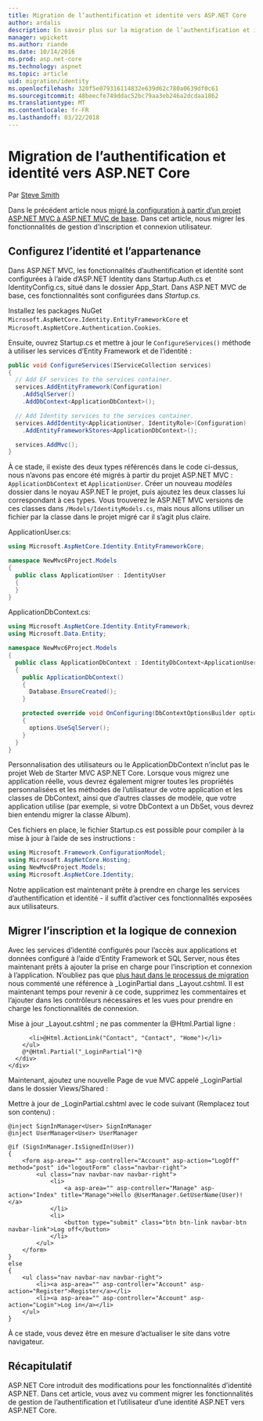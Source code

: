 ```yaml
---
title: Migration de l’authentification et identité vers ASP.NET Core
author: ardalis
description: En savoir plus sur la migration de l’authentification et identité à partir d’un projet ASP.NET MVC à un projet ASP.NET MVC de base.
manager: wpickett
ms.author: riande
ms.date: 10/14/2016
ms.prod: asp.net-core
ms.technology: aspnet
ms.topic: article
uid: migration/identity
ms.openlocfilehash: 320f5e079316114832e639d62c780a0639df0c61
ms.sourcegitcommit: 48beecfe749ddac52bc79aa3eb246a2dcdaa1862
ms.translationtype: MT
ms.contentlocale: fr-FR
ms.lasthandoff: 03/22/2018
---
```

# <a name="migrate-authentication-and-identity-to-aspnet-core"></a>Migration de l’authentification et identité vers ASP.NET Core

<a name="migration-identity"></a>

Par [Steve Smith](https://ardalis.com/)

Dans le précédent article nous [migré la configuration à partir d’un projet ASP.NET MVC à ASP.NET MVC de base](configuration.md). Dans cet article, nous migrer les fonctionnalités de gestion d’inscription et connexion utilisateur.

## <a name="configure-identity-and-membership"></a>Configurez l’identité et l’appartenance

Dans ASP.NET MVC, les fonctionnalités d’authentification et identité sont configurées à l’aide d’ASP.NET Identity dans Startup.Auth.cs et IdentityConfig.cs, situé dans le dossier App_Start. Dans ASP.NET MVC de base, ces fonctionnalités sont configurées dans *Startup.cs*.

Installez les packages NuGet `Microsoft.AspNetCore.Identity.EntityFrameworkCore` et `Microsoft.AspNetCore.Authentication.Cookies`.

Ensuite, ouvrez Startup.cs et mettre à jour le `ConfigureServices()` méthode à utiliser les services d’Entity Framework et de l’identité :

```csharp
public void ConfigureServices(IServiceCollection services)
{
  // Add EF services to the services container.
  services.AddEntityFramework(Configuration)
    .AddSqlServer()
    .AddDbContext<ApplicationDbContext>();

  // Add Identity services to the services container.
  services.AddIdentity<ApplicationUser, IdentityRole>(Configuration)
    .AddEntityFrameworkStores<ApplicationDbContext>();

  services.AddMvc();
}
```

À ce stade, il existe des deux types référencés dans le code ci-dessus, nous n’avons pas encore été migrés à partir du projet ASP.NET MVC : `ApplicationDbContext` et `ApplicationUser`. Créer un nouveau *modèles* dossier dans le noyau ASP.NET le projet, puis ajoutez les deux classes lui correspondant à ces types. Vous trouverez le ASP.NET MVC versions de ces classes dans `/Models/IdentityModels.cs`, mais nous allons utiliser un fichier par la classe dans le projet migré car il s’agit plus claire.

ApplicationUser.cs:

```csharp
using Microsoft.AspNetCore.Identity.EntityFrameworkCore;

namespace NewMvc6Project.Models
{
  public class ApplicationUser : IdentityUser
  {
  }
}
```

ApplicationDbContext.cs:

```csharp
using Microsoft.AspNetCore.Identity.EntityFramework;
using Microsoft.Data.Entity;

namespace NewMvc6Project.Models
{
  public class ApplicationDbContext : IdentityDbContext<ApplicationUser>
  {
    public ApplicationDbContext()
    {
      Database.EnsureCreated();
    }

    protected override void OnConfiguring(DbContextOptionsBuilder options)
    {
      options.UseSqlServer();
    }
  }
}
```

Personnalisation des utilisateurs ou le ApplicationDbContext n’inclut pas le projet Web de Starter MVC ASP.NET Core. Lorsque vous migrez une application réelle, vous devrez également migrer toutes les propriétés personnalisées et les méthodes de l’utilisateur de votre application et les classes de DbContext, ainsi que d’autres classes de modèle, que votre application utilise (par exemple, si votre DbContext a un DbSet<Album>, vous devrez bien entendu migrer la classe Album).

Ces fichiers en place, le fichier Startup.cs est possible pour compiler à la mise à jour à l’aide de ses instructions :

```csharp
using Microsoft.Framework.ConfigurationModel;
using Microsoft.AspNetCore.Hosting;
using NewMvc6Project.Models;
using Microsoft.AspNetCore.Identity;
```

Notre application est maintenant prête à prendre en charge les services d’authentification et identité - il suffit d’activer ces fonctionnalités exposées aux utilisateurs.

## <a name="migrate-registration-and-login-logic"></a>Migrer l’inscription et la logique de connexion

Avec les services d’identité configurés pour l’accès aux applications et données configuré à l’aide d’Entity Framework et SQL Server, nous êtes maintenant prêts à ajouter la prise en charge pour l’inscription et connexion à l’application. N’oubliez pas que [plus haut dans le processus de migration](mvc.md#migrate-layout-file) nous commenté une référence à _LoginPartial dans _Layout.cshtml. Il est maintenant temps pour revenir à ce code, supprimez les commentaires et l’ajouter dans les contrôleurs nécessaires et les vues pour prendre en charge les fonctionnalités de connexion.

Mise à jour _Layout.cshtml ; ne pas commenter la @Html.Partial ligne :

```cshtml
      <li>@Html.ActionLink("Contact", "Contact", "Home")</li>
    </ul>
    @*@Html.Partial("_LoginPartial")*@
  </div>
</div>
```

Maintenant, ajoutez une nouvelle Page de vue MVC appelé _LoginPartial dans le dossier Views/Shared :

Mettre à jour de _LoginPartial.cshtml avec le code suivant (Remplacez tout son contenu) :

```cshtml
@inject SignInManager<User> SignInManager
@inject UserManager<User> UserManager

@if (SignInManager.IsSignedIn(User))
{
    <form asp-area="" asp-controller="Account" asp-action="LogOff" method="post" id="logoutForm" class="navbar-right">
        <ul class="nav navbar-nav navbar-right">
            <li>
                <a asp-area="" asp-controller="Manage" asp-action="Index" title="Manage">Hello @UserManager.GetUserName(User)!</a>
            </li>
            <li>
                <button type="submit" class="btn btn-link navbar-btn navbar-link">Log off</button>
            </li>
        </ul>
    </form>
}
else
{
    <ul class="nav navbar-nav navbar-right">
        <li><a asp-area="" asp-controller="Account" asp-action="Register">Register</a></li>
        <li><a asp-area="" asp-controller="Account" asp-action="Login">Log in</a></li>
    </ul>
}
```

À ce stade, vous devez être en mesure d’actualiser le site dans votre navigateur.

## <a name="summary"></a>Récapitulatif

ASP.NET Core introduit des modifications pour les fonctionnalités d’identité ASP.NET. Dans cet article, vous avez vu comment migrer les fonctionnalités de gestion de l’authentification et l’utilisateur d’une identité ASP.NET vers ASP.NET Core.

